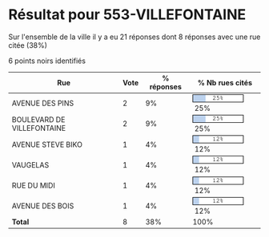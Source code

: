 # Résultat pour 553-VILLEFONTAINE

Sur l'ensemble de la ville il y a eu 21 réponses dont 8 réponses avec une rue citée (38%)

6 points noirs identifiés

| Rue | Vote | % réponses | % Nb rues cités|
|-----|------|------------|----------------|
| AVENUE DES PINS | 2 | 9% | <img src="../../img/bar_25.gif" />&nbsp;25%|
| BOULEVARD DE VILLEFONTAINE | 2 | 9% | <img src="../../img/bar_25.gif" />&nbsp;25%|
| AVENUE STEVE BIKO | 1 | 4% | <img src="../../img/bar_12.gif" />&nbsp;12%|
| VAUGELAS | 1 | 4% | <img src="../../img/bar_12.gif" />&nbsp;12%|
| RUE DU MIDI | 1 | 4% | <img src="../../img/bar_12.gif" />&nbsp;12%|
| AVENUE DES BOIS | 1 | 4% | <img src="../../img/bar_12.gif" />&nbsp;12%|
| **Total** | 8 | 38% | 100%|
